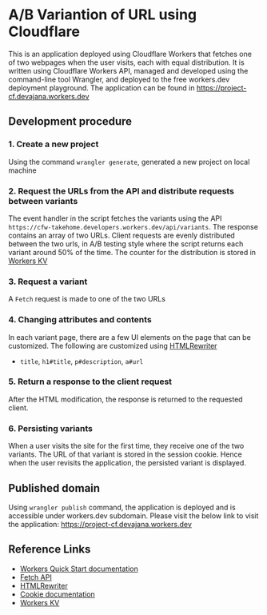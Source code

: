 # A/B Variantion of URL using Cloudflare

This is an application deployed using Cloudflare Workers that fetches one of two webpages when the user visits, each with equal distribution. It is written using Cloudflare Workers API, managed and developed using the command-line tool Wrangler, and deployed to the free workers.dev deployment playground. 
The application can be found in https://project-cf.devajana.workers.dev

## Development procedure 

### 1. Create a new project
Using the command `wrangler generate`, generated a new project on local machine

### 2. Request the URLs from the API and distribute requests between variants
The event handler in the script fetches the variants using the API `https://cfw-takehome.developers.workers.dev/api/variants`. The response contains an array of two URLs. 
Client requests are evenly distributed between the two urls, in A/B testing style where the script returns each variant around 50% of the time. The counter for the distribution is stored in 
[Workers KV](https://developers.cloudflare.com/workers/tooling/wrangler/kv_commands/) 

### 3. Request a variant
A `Fetch` request is made to one of the two URLs

### 4. Changing attributes and contents
In each variant page, there are a few UI elements on the page that can be customized. The following are customized using [HTMLRewriter](https://developers.cloudflare.com/workers/reference/apis/html-rewriter/)
- `title`, `h1#title`, `p#description`, `a#url` 

### 5. Return a response to the client request
After the HTML modification, the response is returned to the requested client.

### 6. Persisting variants
When a user visits the site for the first time, they receive one of the two variants. The URL of that variant is stored in the session cookie. Hence when the user revisits the application, the persisted variant is displayed.

## Published domain
Using `wrangler publish` command, the application is deployed and is accessible under workers.dev subdomain.
Please visit the below link to visit the application:
    https://project-cf.devajana.workers.dev

## Reference Links
- [Workers Quick Start documentation](https://developers.cloudflare.com/workers/quickstart/)
- [Fetch API](https://developer.mozilla.org/en-US/docs/Web/API/Fetch_API)
- [HTMLRewriter](https://developers.cloudflare.com/workers/reference/apis/html-rewriter/)
- [Cookie documentation](https://developer.mozilla.org/en-US/docs/Web/HTTP/Cookies)
- [Workers KV](https://developers.cloudflare.com/workers/tooling/wrangler/kv_commands/)
